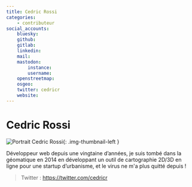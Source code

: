 ```yaml
---
title: Cedric Rossi
categories:
    - contributeur
social_accounts:
    bluesky:
    github:
    gitlab:
    linkedin:
    mail:
    mastodon:
        instance:
        username:
    openstreetmap:
    osgeo:
    twitter: cedricr
    website:
---
```


# Cedric Rossi

<!-- --8<-- [start:author-sign-block] -->

![Portrait Cedric Rossi](https://cdn.geotribu.fr/img/internal/contributeurs/cros.png "Portrait Cedric Rossi"){: .img-thumbnail-left }

Développeur web depuis une vingtaine d’années, je suis tombé dans la géomatique en 2014 en développant un outil de cartographie 2D/3D en ligne pour une startup d’urbanisme, et le virus ne m'a plus quitté depuis !

> Twitter : <https://twitter.com/cedricr>

<!-- --8<-- [end:author-sign-block] -->
